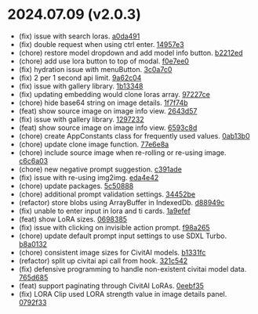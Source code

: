# 2024.07.09 (v2.0.3)

- (fix) issue with search loras. [a0da491](https://github.com/Haidra-Org/artbot/commit/a0da491)
- (fix) double request when using ctrl enter. [14957e3](https://github.com/Haidra-Org/artbot/commit/14957e3)
- (chore) restore model dropdown and add model info button. [b2212ed](https://github.com/Haidra-Org/artbot/commit/b2212ed)
- (chore) add use lora button to top of modal. [f0e7ee0](https://github.com/Haidra-Org/artbot/commit/f0e7ee0)
- (fix) hydration issue with menuButton. [3c0a7c0](https://github.com/Haidra-Org/artbot/commit/3c0a7c0)
- (fix) 2 per 1 second api limit. [9a62c04](https://github.com/Haidra-Org/artbot/commit/9a62c04)
- (fix) issue with gallery library. [1b13348](https://github.com/Haidra-Org/artbot/commit/1b13348)
- (fix) updating embedding would clone loras array. [97227ce](https://github.com/Haidra-Org/artbot/commit/97227ce)
- (chore) hide base64 string on image details. [1f7f74b](https://github.com/Haidra-Org/artbot/commit/1f7f74b)
- (feat) show source image on image info view. [2643d57](https://github.com/Haidra-Org/artbot/commit/2643d57)
- (fix) issue with gallery library. [1297232](https://github.com/Haidra-Org/artbot/commit/1297232)
- (feat) show source image on image info view. [6593c8d](https://github.com/Haidra-Org/artbot/commit/6593c8d)
- (chore) create AppConstants class for frequently used values. [0ab13b0](https://github.com/Haidra-Org/artbot/commit/0ab13b0)
- (chore) update clone image function. [77e6e8a](https://github.com/Haidra-Org/artbot/commit/77e6e8a)
- (chore) include source image when re-rolling or re-using image. [c6c6a03](https://github.com/Haidra-Org/artbot/commit/c6c6a03)
- (chore) new negative prompt suggestion. [c391ade](https://github.com/Haidra-Org/artbot/commit/c391ade)
- (fix) issue with re-using img2img. [eda4e42](https://github.com/Haidra-Org/artbot/commit/eda4e42)
- (chore) update packages. [5c50888](https://github.com/Haidra-Org/artbot/commit/5c50888)
- (chore) additional prompt validation settings. [34452be](https://github.com/Haidra-Org/artbot/commit/34452be)
- (refactor) store blobs using ArrayBuffer in IndexedDb. [d88949c](https://github.com/Haidra-Org/artbot/commit/d88949c)
- (fix) unable to enter input in lora and ti cards. [1a9efef](https://github.com/Haidra-Org/artbot/commit/1a9efef)
- (feat) show LoRA sizes. [0698385](https://github.com/Haidra-Org/artbot/commit/0698385)
- (fix) issue with clicking on invisible action prompt. [f98a265](https://github.com/Haidra-Org/artbot/commit/f98a265)
- (chore) update default prompt input settings to use SDXL Turbo. [b8a0132](https://github.com/Haidra-Org/artbot/commit/b8a0132)
- (chore) consistent image sizes for CivitAI models. [b1331fc](https://github.com/Haidra-Org/artbot/commit/b1331fc)
- (refactor) split up civitai api call from hook. [321c542](https://github.com/Haidra-Org/artbot/commit/321c542)
- (fix) defensive programming to handle non-existent civitai model data. [765d685](https://github.com/Haidra-Org/artbot/commit/765d685)
- (feat) support paginating through CivitAI LoRAs. [0eebf35](https://github.com/Haidra-Org/artbot/commit/0eebf35)
- (fix) LORA Clip used LORA strength value in image details panel. [0792f33](https://github.com/Haidra-Org/artbot/commit/0792f33)
